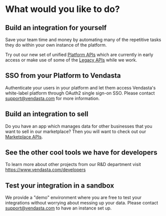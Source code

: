 # What would you like to do?

## Build an integration for yourself
Save your team time and money by automating many of the repetitive tasks they do within your own instance of the platform. 

Try out our new set of unified [Platform APIs](docs/openapi-specs/) which are currently in early access or make use of some of the [Legacy APIs](docs/legacy/) while we work.

## SSO from your Platform to Vendasta
Authenticate your users in your platform and let them access Vendasta's white-label platform through OAuth2 single sign-on SSO. 
Please contact support@vendasta.com for more information.

## Build an integration to sell
Do you have an app which manages data for other businesses that you want to sell in our marketplace? Then you will want to check out our [Marketplace APIs](https://developers.vendasta.com/vendors/getting-started).

## See the other cool tools we have for developers

To learn more about other projects from our R&D department visit https://www.vendasta.com/developers

## Test your integration in a sandbox
We provide a "demo" environment where you are free to test your integrations without worrying about messing up your data. Please contact support@vendasta.com to have an instance set up. 
